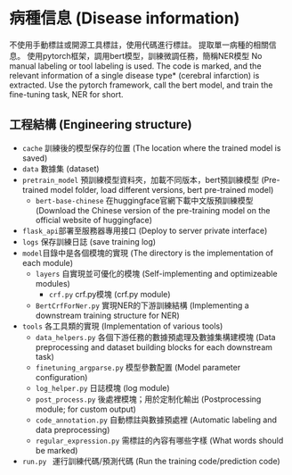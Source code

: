 # 病種信息 (Disease information)
不使用手動標註或開源工具標註，使用代碼進行標註。
提取單一病種的相關信息。
使用pytorch框架，調用bert模型，訓練微調任務，簡稱NER模型
No manual labeling or tool labeling is used. The code is marked, and the relevant information of a single disease type* (cerebral infarction) is extracted. Use the pytorch framework, call the bert model, and train the fine-tuning task, NER for short.

## 工程結構 (Engineering structure)
- `cache` 訓練後的模型保存的位置 (The location where the trained model is saved)
- `data` 數據集 (dataset)
- `pretrain_model` 預訓練模型資料夾，加載不同版本，bert預訓練模型 (Pre-trained model folder, load different versions, bert pre-trained model)
  - `bert-base-chinese` 在huggingface官網下載中文版預訓練模型 (Download the Chinese version of the pre-training model on the official website of huggingface)
- `flask_api`部署至服務器專用接口 (Deploy to server private interface)
- `logs` 保存訓練日誌 (save training log)
- `model`目錄中是各個模塊的實現 (The directory is the implementation of each module)
  - `layers` 自實現並可優化的模塊 (Self-implementing and optimizeable modules)
    - `crf.py` crf.py模塊 (crf.py module)
  - `BertCrfForNer.py` 實現NER的下游訓練結構 (Implementing a downstream training structure for NER)
- `tools` 各工具類的實現 (Implementation of various tools)
  - `data_helpers.py` 各個下游任務的數據預處理及數據集構建模塊 (Data preprocessing and dataset building blocks for each downstream task)
  - `finetuning_argparse.py` 模型參數配置 (Model parameter configuration)
  - `log_helper.py` 日誌模塊 (log module)
  - `post_process.py` 後處裡模塊；用於定制化輸出 (Postprocessing module; for custom output)
  - `code_annotation.py` 自動標註與數據預處裡 (Automatic labeling and data preprocessing)
  - `regular_expression.py` 需標註的內容有哪些字樣 (What words should be marked)
- `run.py ` 運行訓練代碼/預測代碼 (Run the training code/prediction code)



